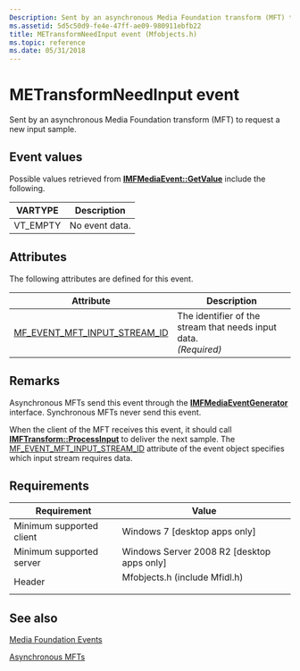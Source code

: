 ```yaml
---
Description: Sent by an asynchronous Media Foundation transform (MFT) to request a new input sample.
ms.assetid: 5d5c50d9-fe4e-47ff-ae09-980911ebfb22
title: METransformNeedInput event (Mfobjects.h)
ms.topic: reference
ms.date: 05/31/2018
---
```


# METransformNeedInput event

Sent by an asynchronous Media Foundation transform (MFT) to request a new input sample.

## Event values

Possible values retrieved from [**IMFMediaEvent::GetValue**](/windows/desktop/api/mfobjects/nf-mfobjects-imfmediaevent-getvalue) include the following.



| VARTYPE              | Description               |
|----------------------|---------------------------|
| VT\_EMPTY<br/> | No event data.<br/> |



## Attributes

The following attributes are defined for this event.



| Attribute                                                                        | Description                                                                           |
|----------------------------------------------------------------------------------|---------------------------------------------------------------------------------------|
| [MF\_EVENT\_MFT\_INPUT\_STREAM\_ID](mf-event-mft-input-stream-id.md)<br/> | The identifier of the stream that needs input data.<br/>*(Required)*<br/> |



## Remarks

Asynchronous MFTs send this event through the [**IMFMediaEventGenerator**](/windows/desktop/api/mfobjects/nn-mfobjects-imfmediaeventgenerator) interface. Synchronous MFTs never send this event.

When the client of the MFT receives this event, it should call [**IMFTransform::ProcessInput**](/windows/desktop/api/mftransform/nf-mftransform-imftransform-processinput) to deliver the next sample. The [MF\_EVENT\_MFT\_INPUT\_STREAM\_ID](mf-event-mft-input-stream-id.md) attribute of the event object specifies which input stream requires data.

## Requirements



| Requirement | Value |
|-------------------------------------|----------------------------------------------------------------------------------------------------------|
| Minimum supported client<br/> | Windows 7 \[desktop apps only\]<br/>                                                               |
| Minimum supported server<br/> | Windows Server 2008 R2 \[desktop apps only\]<br/>                                                  |
| Header<br/>                   | <dl> <dt>Mfobjects.h (include Mfidl.h)</dt> </dl> |



## See also

<dl> <dt>

[Media Foundation Events](media-foundation-events.md)
</dt> <dt>

[Asynchronous MFTs](asynchronous-mfts.md)
</dt> </dl>

 

 




